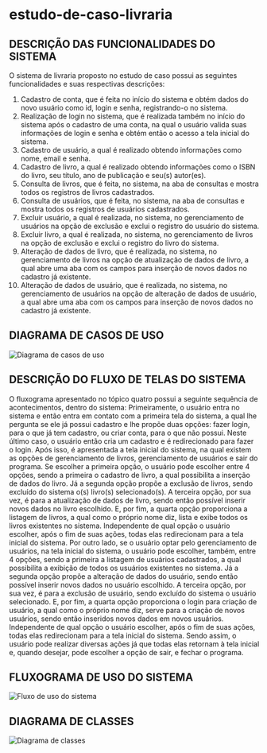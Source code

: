 # estudo-de-caso-livraria

## DESCRIÇÃO DAS FUNCIONALIDADES DO SISTEMA
  O sistema de livraria proposto no estudo de caso possui as seguintes funcionalidades e suas respectivas descrições:
1. Cadastro de conta, que é feita no início do sistema e obtém dados do novo usuário como id, login e senha, registrando-o no sistema.
2. Realização de login no sistema, que é realizada também no início do sistema após o cadastro de uma conta, na qual o usuário valida suas informações de login e senha e obtém então  o acesso a tela inicial do sistema.
3. Cadastro de usuário, a qual é realizado obtendo informações como nome, email e senha.
4. Cadastro de livro, a qual é realizado obtendo informações como o ISBN do livro, seu título, ano de publicação e seu(s) autor(es).
5. Consulta de livros, que é feita, no sistema, na aba de consultas e mostra todos os registros de livros cadastrados.
6. Consulta de usuários, que é feita, no sistema, na aba de consultas e mostra todos os registros de usuários cadastrados.
7. Excluir usuário, a qual é realizada, no sistema, no gerenciamento de usuários na opção de exclusão e exclui o registro do usuário do sistema.
8. Excluir livro, a qual é realizada, no sistema, no gerenciamento de livros na opção de exclusão e exclui o registro do livro do sistema.
9. Alteração de dados de livro, que é realizada, no sistema, no gerenciamento de livros na opção de atualização de dados de livro, a qual abre uma aba com os campos para inserção de novos dados no cadastro já existente.
10. Alteração de dados de usuário, que é realizada, no sistema, no gerenciamento de usuários na opção de alteração de dados de usuário, a qual abre uma aba com os campos para inserção de novos dados no cadastro já existente.


## DIAGRAMA DE CASOS DE USO
![Diagrama de casos de uso](https://github.com/andrieli31/estudo-de-caso-livraria/assets/95760996/15aeb789-5efc-4e98-a0b2-1af9a00bd078)
## DESCRIÇÃO DO FLUXO DE TELAS DO SISTEMA
  O fluxograma apresentado no tópico quatro possui a seguinte sequência de acontecimentos, dentro do sistema:
Primeiramente, o usuário entra no sistema e então entra em contato com a primeira tela do sistema, a qual lhe pergunta se ele já possui cadastro e lhe propõe duas opções: fazer login, para o que já tem cadastro, ou criar conta, para o que não possui. Neste último caso, o usuário então cria um cadastro e é redirecionado para fazer o login. Após isso, é apresentada a tela inicial do sistema, na qual existem as opções de gerenciamento de livros, gerenciamento de usuários e sair do programa. Se escolher a primeira opção, o usuário pode escolher entre 4 opções, sendo a primeira o cadastro de livro, a qual possibilita a inserção de dados do livro. Já a segunda opção propõe a exclusão de livros, sendo excluído do sistema o(s) livro(s) selecionado(s). A terceira opção, por sua vez, é para a atualização de dados de livro, sendo então possível inserir novos dados no livro escolhido. E, por fim, a quarta opção proporciona a listagem de livros, a qual como o próprio nome diz, lista e exibe todos os livros existentes no sistema. Independente de qual opção o usuário escolher, após o fim de suas ações, todas elas redirecionam para a tela inicial do sistema.
Por outro lado, se o usuário optar pelo gerenciamento de usuários, na tela inicial do sistema, o usuário pode escolher, também, entre 4 opções, sendo a primeira a listagem de usuários cadastrados, a qual possibilita a exibição de todos os usuários existentes no sistema. Já a segunda opção propõe a alteração de dados do usuário, sendo então possível inserir novos dados no usuário escolhido. A terceira opção, por sua vez, é para a exclusão de usuário, sendo excluído do sistema o usuário selecionado. E, por fim, a quarta opção proporciona o login para criação de usuário, a qual como o próprio nome diz, serve para a criação de novos usuários, sendo então inseridos novos dados em novos usuários. Independente de qual opção o usuário escolher, após o fim de suas ações, todas elas redirecionam para a tela inicial do sistema.
Sendo assim, o usuário pode realizar diversas ações já que todas elas retornam à tela inicial e, quando desejar, pode escolher a opção de sair, e fechar o programa.

## FLUXOGRAMA DE USO DO SISTEMA
![Fluxo de uso do sistema](https://github.com/andrieli31/estudo-de-caso-livraria/assets/95760996/5afd6104-6fb1-4522-88dc-6021c8559d9a)

## DIAGRAMA DE CLASSES 
![Diagrama de classes](https://github.com/andrieli31/estudo-de-caso-livraria/assets/95760996/2c142d2b-b1fe-4d16-9826-7f6c40d1c0d5)
